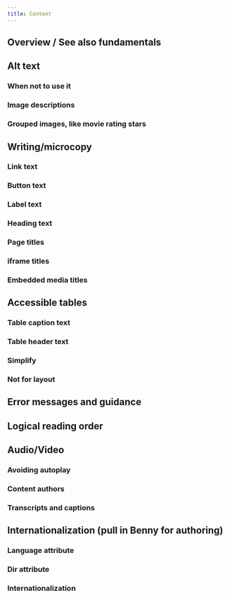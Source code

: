 ```yaml
---
title: Content
---
```


## Overview / See also fundamentals

## Alt text

### When not to use it

### Image descriptions

### Grouped images, like movie rating stars

## Writing/microcopy

### Link text

### Button text

### Label text

### Heading text

### Page titles

### iframe titles

### Embedded media titles

## Accessible tables

### Table caption text

### Table header text

### Simplify

### Not for layout

## Error messages and guidance

## Logical reading order

## Audio/Video

### Avoiding autoplay

### Content authors

### Transcripts and captions

## Internationalization (pull in Benny for authoring)

### Language attribute

### Dir attribute

### Internationalization